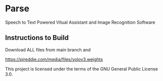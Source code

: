 # Parse
Speech to Text Powered Vitual Assistant and Image Recognition Software

## Instructions to Build
Download ALL files from main branch and 

https://pjreddie.com/media/files/yolov3.weights

This project is licensed under the terms of the GNU General Public License 3.0.

